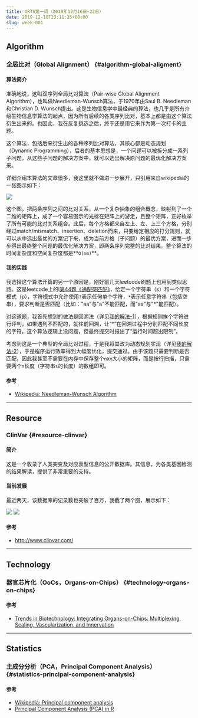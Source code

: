 ```yaml
---
title: ARTS第一周（2019年12月16日~22日）
date: 2019-12-18T23:11:25+08:00
slug: week-001
---
```


## Algorithm

### 全局比对（Global Alignment） {#algorithm-global-aligment}

#### 算法简介

准确地说，这叫双序列全局比对算法（Pair-wise Global Alignment Algorithm），也叫做Needleman-Wunsch算法，于1970年由Saul B. Needleman和Christian D. Wunsch提出。这是生物信息学中最经典的算法，也几乎是所有介绍生物信息学算法的起点，因为所有后续的各类序列比对，基本上都是由这个算法衍生出来的。也因此，我在反复挑选之后，终于还是用它来作为第一次打卡的主题。

这个算法，包括后来衍生出的各种序列比对算法，其核心都是动态规划（Dynamic Programming），后者的基本思想是，一个问题可以被拆分成一系列子问题，从这些子问题的解决方案中，就可以选出解决原问题的最优化解决方案来。

详细介绍本算法的文章很多，我这里就不做进一步展开，只引用来自wikipedia的一张图示如下：

![](../images/week-001-001-global-alignment.png)

这个图，把两条序列之间的比对关系，从一个复杂抽象的组合概念，映射到了一个二维的矩阵上，成了一个容易图示的光标在矩阵上的游走，且整个矩阵，正好枚举了所有可能的比对关系组合。此后，每个方格都来自左上、左、上三个方格，分别经过match/mismatch、insertion、deletion而来，只要给定相应的打分规则，就可以从中选出最优的方案记下来，成为当前方格（子问题）的最优方案，进而一步步得出最终整个问题的最优化解决方案，即两条序列完整的比对结果。整个算法的时间复杂度和空间复杂度都是**`O(nm)`**。

#### 我的实践

我选择这个算法开篇的另一个原因是，刚好前几天leetcode刷题上也用到类似思路。这是leetcode上的i[第44题《通配符匹配》](https://leetcode-cn.com/problems/wildcard-matching/)，给定一个字符串（s）和一个字符模式（p），字符模式中允许使用`?`表示任何单个字符，`*`表示任意字符串（包括空串），要求判断是否匹配（比如："aa"与"a"不能匹配，而"aa"与"\*"能匹配）。

对这道题，我首先想到的做法是回溯法（详见[我的解法-1](https://github.com/yanlinlin82/leetcode/blob/master/00044_wildcard-matching/191218-1.cpp)），根据规则挨个字符进行评判，如果遇到不匹配的，就往前回溯，让“\*”在回溯过程中分别匹配不同长度的字符。这个算法逻辑上没问题，但最终提交时报出了“运行时间超出限制”。

考虑到这是一个典型的全局比对过程，于是我将其改为动态规划实现（详见[我的解法-2](https://github.com/yanlinlin82/leetcode/blob/master/00044_wildcard-matching/191218-2.cpp)），于是程序运行效率得到大幅度优化，提交通过。由于该题只需要判断是否匹配，因此我甚至不需要在内存中保存整个`n`x`m`大小的矩阵，而是按行扫描，只需要两个`n`长度（字符串`s`的长度）的数组即可。

#### 参考

* [Wikipedia: Needleman-Wunsch Algorithm](https://en.wikipedia.org/wiki/Needleman%E2%80%93Wunsch_algorithm)

---

## Resource

### ClinVar {#resource-clinvar}

#### 简介

这是一个收录了人类突变及对应表型信息的公开数据库。其信息，为各类基因检测的结果解读，提供了非常重要的支持。

#### 当前发展

最近两天，该数据库的记录数也突破了百万，我截了两个图，展示如下：

![](https://yanlinlin.cn/images/moments/2019-12/2019-12-21-002.jpg)
![](https://yanlinlin.cn/images/moments/2019-12/2019-12-21-003.jpg)

#### 参考

* <http://www.clinvar.com/>

---

## Technology

### 器官芯片化（OoCs，Organs-on-Chips） {#technology-organs-on-chips}

#### 参考

* [Trends in Biotechnology: Integrating Organs-on-Chips: Multiplexing, Scaling, Vascularization, and Innervation](https://doi.org/10.1016/j.tibtech.2019.06.006)

---

## Statistics

### 主成分分析（PCA，Principal Component Analysis） {#statistics-principal-component-analysis}

#### 参考

* [Wikipedia: Principal component analysis](https://en.wikipedia.org/wiki/Principal_component_analysis)
* [Principal Component Analysis (PCA) in R](https://datascienceplus.com/principal-component-analysis-pca-in-r/)
